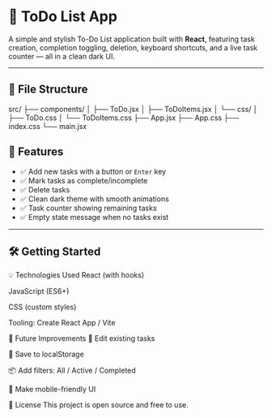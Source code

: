 # 📝 ToDo List App

A simple and stylish To-Do List application built with **React**, featuring task creation, completion toggling, deletion, keyboard shortcuts, and a live task counter — all in a clean dark UI.

---

## 📁 File Structure

src/
├── components/
│ ├── ToDo.jsx
│ ├── ToDoItems.jsx
│ └── css/
│ ├── ToDo.css
│ └── ToDoItems.css
├── App.jsx
├── App.css
├── index.css
└── main.jsx



## 🚀 Features

- ✅ Add new tasks with a button or `Enter` key
- ✅ Mark tasks as complete/incomplete
- ✅ Delete tasks
- ✅ Clean dark theme with smooth animations
- ✅ Task counter showing remaining tasks
- ✅ Empty state message when no tasks exist

---

## 🛠️ Getting Started

💡 Technologies Used
React (with hooks)

JavaScript (ES6+)

CSS (custom styles)

Tooling: Create React App / Vite

🧩 Future Improvements
📝 Edit existing tasks

💾 Save to localStorage

📦 Add filters: All / Active / Completed

📱 Make mobile-friendly UI

📄 License
This project is open source and free to use.
